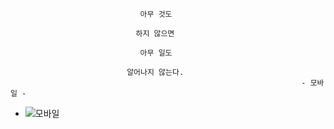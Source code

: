                                  아무 것도 

                                하지 않으면 

                                 아무 일도

                              알어나지 않는다.
                                                                     - 모바일 - 
- ![모바일](https://user-images.githubusercontent.com/64309464/114110278-20948f00-9912-11eb-8717-3ee572b7d72e.png)
